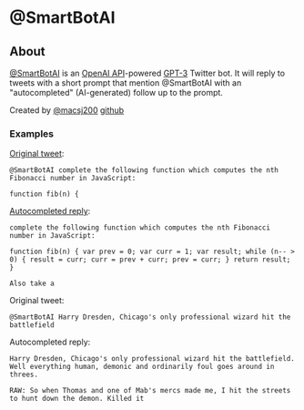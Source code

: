 # @SmartBotAI

## About

[@SmartBotAI](https://twitter.com/SmartBotAI) is an [OpenAI API](https://beta.openai.com/)-powered [GPT-3](https://en.wikipedia.org/wiki/GPT-3) Twitter bot. It will reply to tweets with a short prompt that mention @SmartBotAI with an "autocompleted" (AI-generated) follow up to the prompt.

Created by [@macsj200](https://twitter.com/macsj200) [github](https://github.com/macsj200)

### Examples

[Original tweet](https://twitter.com/macsj200/status/1397846950658052097):

```
@SmartBotAI complete the following function which computes the nth Fibonacci number in JavaScript:

function fib(n) {
```

[Autocompleted reply](https://twitter.com/SmartBotAI/status/1397847181621616644):

```
complete the following function which computes the nth Fibonacci number in JavaScript:

function fib(n) { var prev = 0; var curr = 1; var result; while (n-- > 0) { result = curr; curr = prev + curr; prev = curr; } return result; }

Also take a
```

Original tweet:

```
@SmartBotAI Harry Dresden, Chicago's only professional wizard hit the battlefield
```

Autocompleted reply:

```
Harry Dresden, Chicago's only professional wizard hit the battlefield. Well everything human, demonic and ordinarily foul goes around in threes.

RAW: So when Thomas and one of Mab's mercs made me, I hit the streets to hunt down the demon. Killed it
```

###
